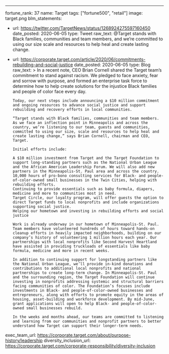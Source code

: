 ---
fortune_rank: 37
name: Target
tags: ["fortune500", "retail"]
image: target.png
blm_statements:
  - url: https://twitter.com/TargetNews/status/1268924275597160450
    date_posted: 2020-06-05
    type: Tweet
    raw_text: @Target stands with Black families, communities and team members, and we’re committed to using our size scale and resources to help heal and create lasting change. 
  - url: https://corporate.target.com/article/2020/06/commitments-rebuilding-and-social-justice
    date_posted: 2020-06-05
    type: Blog
    raw_text: >
        In a recent note, CEO Brian Cornell shared the Target team’s commitment to stand against racism. We pledged to face anxiety, fear and sorrow with purpose, and formed an enterprise task force to determine how to help create solutions for the injustice Black families and people of color face every day. 

        Today, our next steps include announcing a $10 million commitment and ongoing resources to advance social justice and support rebuilding and recovery efforts in local communities. 

        “Target stands with Black families, communities and team members. As we face an inflection point in Minneapolis and across the country, we’re listening to our team, guests and communities, committed to using our size, scale and resources to help heal and create lasting change,” says Brian Cornell, chairman and CEO, Target.

        Initial efforts include:

        A $10 million investment from Target and the Target Foundation to support long-standing partners such as the National Urban League and the African American Leadership Forum. We will also add new partners in the Minneapolis-St. Paul area and across the country. 
        10,000 hours of pro-bono consulting services for Black- and people-of-color-owned small businesses in the Twin Cities, helping with rebuilding efforts. 
        Continuing to provide essentials such as baby formula, diapers, medicine and more to communities most in need.
        Target Circle, our loyalty program, will offer guests the option to direct Target funds to local nonprofits and include organizations supporting social justice.
        Helping our hometown and investing in rebuilding efforts and social justice

        Work is already underway in our hometown of Minneapolis-St. Paul. Team members have volunteered hundreds of hours toward hands-on cleanup efforts in heavily impacted neighborhoods, building on our company’s history of volunteering 1 million hours each year. Our partnerships with local nonprofits like Second Harvest Heartland have assisted in providing truckloads of essentials like baby formula, medicine and more in recent weeks.

        In addition to continuing support for longstanding partners like the National Urban League, we’ll provide in-kind donations and contributions to additional local nonprofits and national partnerships to create long-term change. In Minneapolis-St. Paul and the surrounding region, the Target Foundation will continue investing in nonprofits addressing systemic and structural barriers facing communities of color. The Foundation’s focuses include investments in Black- and people-of-color-owned businesses and entrepreneurs, along with efforts to promote equity in the areas of housing, asset-building and workforce development. By mid-June, grant applications will open to help Black- and people-of-color-owned small businesses rebuild.

        In the weeks and months ahead, our teams are committed to listening and learning from our communities and nonprofit partners to better understand how Target can support their longer-term needs. 


exec_team_url: https://corporate.target.com/about/purpose-history/leadership
diversity_inclusion_url: https://corporate.target.com/corporate-responsibility/diversity-inclusion

